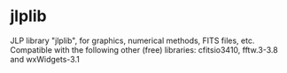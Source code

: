 # jlplib
JLP library "jlplib", for graphics, numerical methods, FITS files, etc. Compatible with the following other (free) libraries: cfitsio3410, fftw.3-3.8 and wxWidgets-3.1
